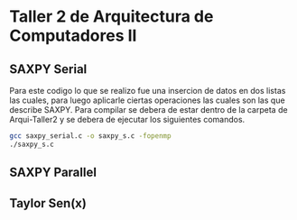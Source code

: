 # Taller 2 de Arquitectura de Computadores II 

## SAXPY Serial
Para este codigo lo que se realizo fue una insercion de datos en dos listas las cuales, para luego aplicarle ciertas operaciones las cuales son las que describe SAXPY. Para compilar se debera de estar dentro de la carpeta de Arqui-Taller2 y se debera de ejecutar los siguientes comandos.

```bash
gcc saxpy_serial.c -o saxpy_s.c -fopenmp
./saxpy_s.c
```

## SAXPY Parallel

## Taylor Sen(x)

